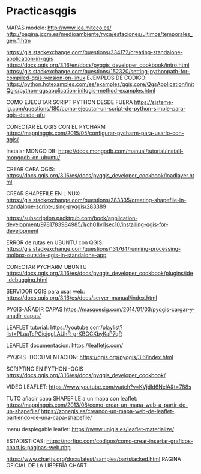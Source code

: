 # Practicasqgis

MAPAS modelo:
http://www.ica.miteco.es/
http://pagina.jccm.es/medioambiente/rvca/estaciones/ultimos/temporales_gen_1.htm

https://gis.stackexchange.com/questions/334172/creating-standalone-application-in-qgis
https://docs.qgis.org/3.16/en/docs/pyqgis_developer_cookbook/intro.html
https://gis.stackexchange.com/questions/152320/setting-pythonpath-for-compiled-qgis-version-on-linux
EJEMPLOS DE CODIGO:
https://python.hotexamples.com/es/examples/qgis.core/QgsApplication/initQgis/python-qgsapplication-initqgis-method-examples.html


COMO EJECUTAR SCRIPT PYTHON DESDE FUERA
https://sisteme-ig.com/questions/180/como-ejecutar-un-script-de-python-simple-para-qgis-desde-afu

CONECTAR EL QGIS CON EL PYCHARM
https://mappinggis.com/2015/05/configurar-pycharm-para-usarlo-con-qgis/

Instalar MONGO DB:
https://docs.mongodb.com/manual/tutorial/install-mongodb-on-ubuntu/

CREAR CAPA QGIS:
https://docs.qgis.org/3.16/es/docs/pyqgis_developer_cookbook/loadlayer.html

CREAR SHAPEFILE EN LINUX:
https://gis.stackexchange.com/questions/283335/creating-shapefile-in-standalone-script-using-pyqgis/283389



https://subscription.packtpub.com/book/application-development/9781783984985/1/ch01lvl1sec10/installing-qgis-for-development

ERROR de rutas en UBUNTU con QGIS:
https://gis.stackexchange.com/questions/131764/running-processing-toolbox-outside-qgis-in-standalone-app

CONECTAR PYCHARM UBUNTU
https://docs.qgis.org/3.16/es/docs/pyqgis_developer_cookbook/plugins/ide_debugging.html

SERVIDOR QGIS para usar web:
https://docs.qgis.org/3.16/es/docs/server_manual/index.html

PYGIS-AÑADIR CAPAS
https://masquesig.com/2014/01/03/pyqgis-cargar-y-anadir-capas/

LEAFLET tutorial:
https://youtube.com/playlist?list=PLaaTcPGicjqgLAUhR_grKBGCXbyKaP7qR

LEAFLET documentacion:
https://leafletjs.com/

PYQGIS -DOCUMENTACION:
https://qgis.org/pyqgis/3.6/index.html

SCRIPTING EN PYTHON -QGIS
https://docs.qgis.org/3.16/es/docs/pyqgis_developer_cookbook/

VIDEO LEAFLET:
https://www.youtube.com/watch?v=KVjdId6NelA&t=788s

TUTO añadir capa SHAPEFILE a un mapa con leaflet:
https://mappinggis.com/2013/08/como-crear-un-mapa-web-a-partir-de-un-shapefile/
https://zonegis.es/creando-un-mapa-web-de-leaflet-partiendo-de-una-capa-shapefile/

menu desplegable leaflet:
https://www.unigis.es/leaflet-materialize/

ESTADISTICAS:
https://norfipc.com/codigos/como-crear-insertar-graficos-chart.js-paginas-web.php

https://www.chartjs.org/docs/latest/samples/bar/stacked.html  PAGINA OFICIAL DE LA LIBRERIA CHART
